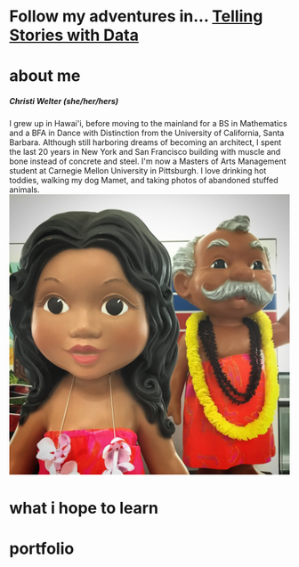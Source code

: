 # Follow my adventures in... [Telling Stories with Data](https://welter808.github.io/portfolio/)

# about me
##### **Christi Welter** (*she/her/hers*) 
I grew up in Hawai'i, before moving to the mainland for a BS in Mathematics and a BFA in Dance with Distinction from the University of California, Santa Barbara. Although still harboring dreams of becoming an architect, I spent the last 20 years in New York and San Francisco building with muscle and bone instead of concrete and steel. I'm now a Masters of Arts Management student at Carnegie Mellon University in Pittsburgh. I love drinking hot toddies, walking my dog Mamet, and taking photos of abandoned stuffed animals.
![](AboutMePics/Hawai'i.jpg)

# what i hope to learn

# portfolio
